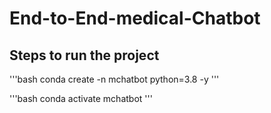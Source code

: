 # End-to-End-medical-Chatbot


## Steps to run the project

'''bash
conda create -n mchatbot python=3.8 -y
'''

'''bash
conda activate mchatbot 
'''